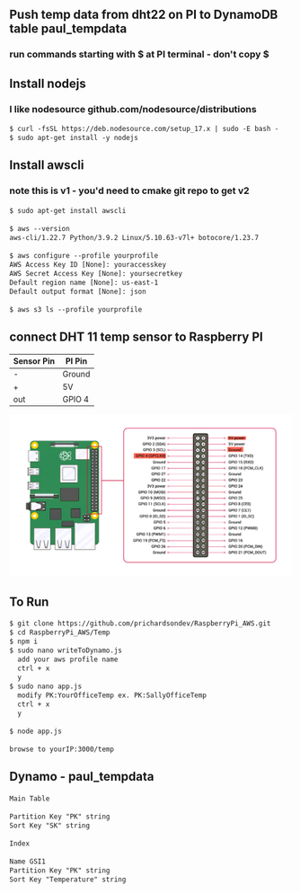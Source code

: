 ## Push temp data from dht22 on PI to DynamoDB table paul_tempdata
### run commands starting with $ at PI terminal - don't copy $

## Install nodejs
### I like nodesource github.com/nodesource/distributions
```
$ curl -fsSL https://deb.nodesource.com/setup_17.x | sudo -E bash -
$ sudo apt-get install -y nodejs
```
## Install awscli
### note this is v1 - you'd need to cmake git repo to get v2

```
$ sudo apt-get install awscli

$ aws --version
aws-cli/1.22.7 Python/3.9.2 Linux/5.10.63-v7l+ botocore/1.23.7

$ aws configure --profile yourprofile
AWS Access Key ID [None]: youraccesskey
AWS Secret Access Key [None]: yoursecretkey
Default region name [None]: us-east-1
Default output format [None]: json

$ aws s3 ls --profile yourprofile
```
## connect DHT 11 temp sensor to Raspberry PI
| Sensor Pin   | PI  Pin  |
|--------------|----------|
|      -       | Ground   |
|      +       | 5V       |
|     out      | GPIO 4   |

<p float="left">
  <img src="./img/PiTempSensor.png" /> 
</p>


## To Run
```
$ git clone https://github.com/prichardsondev/RaspberryPi_AWS.git
$ cd RaspberryPi_AWS/Temp
$ npm i
$ sudo nano writeToDynamo.js
  add your aws profile name
  ctrl + x
  y
$ sudo nano app.js
  modify PK:YourOfficeTemp ex. PK:SallyOfficeTemp
  ctrl + x
  y

$ node app.js

browse to yourIP:3000/temp

```

## Dynamo - paul_tempdata
```
Main Table

Partition Key "PK" string
Sort Key "SK" string

Index

Name GSI1
Partition Key "PK" string
Sort Key "Temperature" string

